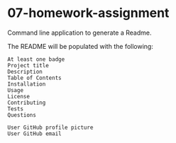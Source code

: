 # 07-homework-assignment

Command line application to generate a Readme.

  The README will be populated with the following:

    At least one badge
    Project title
    Description
    Table of Contents
    Installation
    Usage
    License
    Contributing
    Tests
    Questions

    User GitHub profile picture
    User GitHub email
